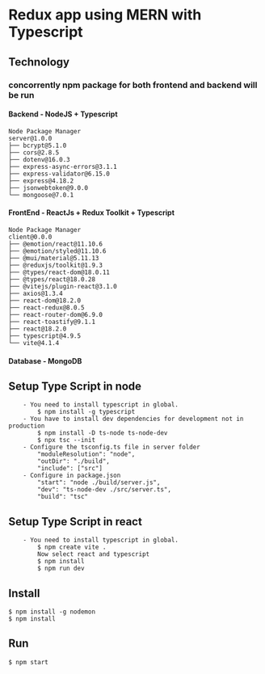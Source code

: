 # Redux app using MERN with Typescript

## Technology
### concorrently npm package for both frontend and backend will be run
#### Backend - NodeJS + Typescript
```
Node Package Manager
server@1.0.0 
├── bcrypt@5.1.0
├── cors@2.8.5
├── dotenv@16.0.3
├── express-async-errors@3.1.1
├── express-validator@6.15.0
├── express@4.18.2
├── jsonwebtoken@9.0.0
└── mongoose@7.0.1
```
#### FrontEnd - ReactJs + Redux Toolkit + Typescript
```
Node Package Manager
client@0.0.0 
├── @emotion/react@11.10.6
├── @emotion/styled@11.10.6
├── @mui/material@5.11.13
├── @reduxjs/toolkit@1.9.3
├── @types/react-dom@18.0.11
├── @types/react@18.0.28
├── @vitejs/plugin-react@3.1.0
├── axios@1.3.4
├── react-dom@18.2.0
├── react-redux@8.0.5
├── react-router-dom@6.9.0
├── react-toastify@9.1.1
├── react@18.2.0
├── typescript@4.9.5
└── vite@4.1.4
```
#### Database - MongoDB

## Setup Type Script in node
```
    - You need to install typescript in global.
        $ npm install -g typescript
    - You have to install dev dependencies for development not in production
        $ npm install -D ts-node ts-node-dev
        $ npx tsc --init
    - Configure the tsconfig.ts file in server folder
        "moduleResolution": "node", 
        "outDir": "./build",  
        "include": ["src"]
    - Configure in package.json
        "start": "node ./build/server.js",
        "dev": "ts-node-dev ./src/server.ts",
        "build": "tsc"
```

## Setup Type Script in react
```
    - You need to install typescript in global.
        $ npm create vite .
        Now select react and typescript
        $ npm install
        $ npm run dev 
```

## Install
    $ npm install -g nodemon
    $ npm install

## Run
    $ npm start